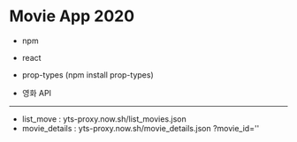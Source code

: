 # Movie App 2020

+ npm
+ react
+ prop-types (npm install prop-types)

+ 영화 API
-------------------------------------
+ list_move : yts-proxy.now.sh/list_movies.json 
+ movie_details : yts-proxy.now.sh/movie_details.json    ?movie_id=''
